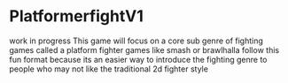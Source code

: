 # PlatformerfightV1
work in progress
This game will focus on a core sub genre of fighting games called a platform fighter games like smash or brawlhalla follow this fun format because its an easier way to introduce the fighting genre to people who may not like the traditional 2d fighter style 
